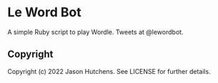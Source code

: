 # Le Word Bot

A simple Ruby script to play Wordle. Tweets at @lewordbot.

## Copyright

Copyright (c) 2022 Jason Hutchens. See LICENSE for further details.
